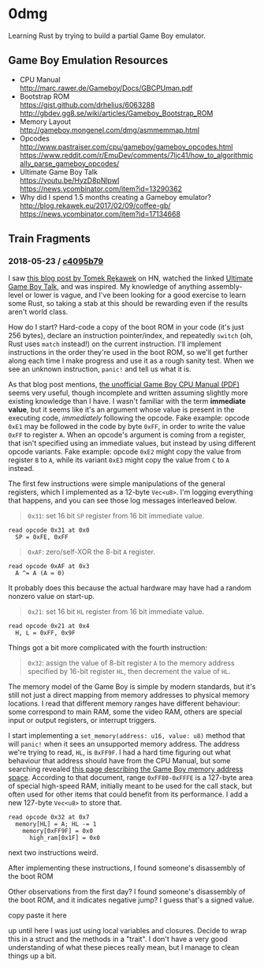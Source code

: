 # 0dmg

Learning Rust by trying to build a partial Game Boy emulator.

## Game Boy Emulation Resources

- CPU Manual  
  http://marc.rawer.de/Gameboy/Docs/GBCPUman.pdf
- Bootstrap ROM  
  https://gist.github.com/drhelius/6063288  
  http://gbdev.gg8.se/wiki/articles/Gameboy_Bootstrap_ROM  
- Memory Layout  
  http://gameboy.mongenel.com/dmg/asmmemmap.html
- Opcodes  
  http://www.pastraiser.com/cpu/gameboy/gameboy_opcodes.html  
  https://www.reddit.com/r/EmuDev/comments/7ljc41/how_to_algorithmically_parse_gameboy_opcodes/
- Ultimate Game Boy Talk  
  https://youtu.be/HyzD8pNlpwI  
  https://news.ycombinator.com/item?id=13290362
- Why did I spend 1.5 months creating a Gameboy emulator?  
  http://blog.rekawek.eu/2017/02/09/coffee-gb/  
  https://news.ycombinator.com/item?id=17134668

## Train Fragments

### 2018-05-23 / [c4095b79](https://github.com/jeremyBanks/0dmg/compare/6786da30a2f50e67c445242fb718da9edbb21e94...c4095b79dbf93d34a15c2fd4aaf91e1fc0d22334)

I saw [this blog post by Tomek Rękawek](http://blog.rekawek.eu/2017/02/09/coffee-gb/) on HN, watched the linked [Ultimate Game Boy Talk](https://youtu.be/HyzD8pNlpwI), and was inspired. My knowledge of anything assembly-level or lower is vague, and I've been looking for a good exercise to learn some Rust, so taking a stab at this should be rewarding even if the results aren't world class.

How do I start? Hard-code a copy of the boot ROM in your code (it's just 256 bytes), declare an instruction pointer/index, and repeatedly `switch` (oh, Rust uses `match` instead!) on the current instruction. I'll implement instructions in the order they're used in the boot ROM, so we'll get further along each time I make progress and use it as a rough sanity test. When we see an unknown instruction, `panic!` and tell us what it is.

As that blog post mentions, [the unofficial Game Boy CPU Manual (PDF)](http://marc.rawer.de/Gameboy/Docs/GBCPUman.pdf) seems very useful, though incomplete and written assuming slightly more existing knowledge than I have. I wasn't familiar with the term **immediate value**, but it seems like it's an argument whose value is present in the executing code, *immediately* following the opcode. Fake example: opcode `0xE1` may be followed in the code by byte `0xFF`, in order to write the value `0xFF` to register `A`. When an opcode's argument is coming from a register, that isn't specified using an immediate values, but instead by using different opcode variants. Fake example: opcode `0xE2` might copy the value from register `B` to `A`, while its variant `0xE3` might copy the value from `C` to `A` instead.

The first few instructions were simple manipulations of the general registers, which I implemented as a 12-byte `Vec<u8>`. I'm logging everything that happens, and you can see those log messages interleaved below.

> `0x31`: set 16 bit `SP` register from 16 bit immediate value.

    read opcode 0x31 at 0x0
      SP = 0xFE, 0xFF

> `0xAF`: zero/self-XOR the 8-bit `A` register.

    read opcode 0xAF at 0x3
      A ^= A (A = 0)

It probably does this because the  actual hardware may have had a random nonzero value on start-up.

> `0x21`: set 16 bit `HL` register from 16 bit immediate value.

    read opcode 0x21 at 0x4
      H, L = 0xFF, 0x9F

Things got a bit more complicated with the fourth instruction:

> `0x32`: assign the value of 8-bit register `A` to the memory address specified by 16-bit register `HL`, then decrement the value of `HL`.

The memory model of the Game Boy is simple by modern standards, but it's still not just a direct mapping from memory addresses to physical memory locations. I read that different memory ranges have different behaviour: some correspond to main RAM, some the video RAM, others are special input or output registers, or interrupt triggers.

I start implementing a `set_memory(address: u16, value: u8)` method that will `panic!` when it sees an unsupported memory address. The address we're trying to read, `HL`, is `0xFF9F`. I had a hard time figuring out what behaviour that address should have from the CPU Manual, but some searching revealed [this page describing the Game Boy memory address space](http://gameboy.mongenel.com/dmg/asmmemmap.html). According to that document, range `0xFF80-0xFFFE` is a 127-byte area of special high-speed RAM, initially meant to be used for the call stack, but often used for other items that could benefit from its performance. I add a new 127-byte `Vec<u8>` to store that.

    read opcode 0x32 at 0x7
      memory[HL] = A; HL -= 1
        memory[0xFF9F] = 0x0
          high_ram[0x1F] = 0x0

next two instructions weird.

After implementing these instructions, I found someone's disassembly of the boot ROM

Other observations from the first day? I found someone's disassembly of the boot ROM, and it indicates negative jump? I guess that's a signed value.

copy paste it here

up until here I was just using local variables and closures. Decide to wrap this in a struct and the methods in a "trait". I don't have a very good understanding of what these pieces really mean, but I manage to clean things up a bit.
